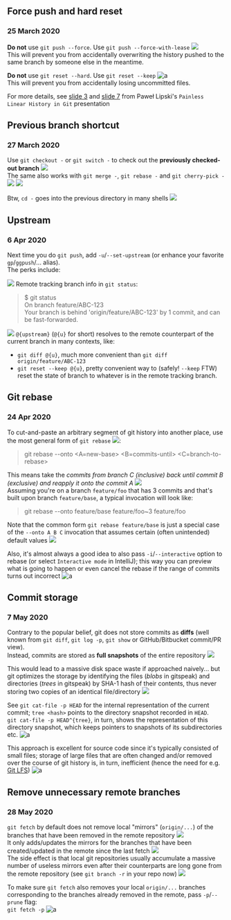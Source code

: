 ## Force push and hard reset
### 25 March 2020

**Do not** use `git push --force`. Use `git push --force-with-lease` ![](muscle) <br/>
This will prevent you from accidentally overwriting the history pushed to the same branch by someone else in the meantime.

**Do not** use `git reset --hard`. Use `git reset --keep` ![a](hard-hat-parrot) <br/>
This will prevent you from accidentally losing uncommitted files.

For more details, see [slide 3](http://slides.com/plipski/git-linear-history#/3) and [slide 7](http://slides.com/plipski/git-linear-history#/7)
from Paweł Lipski's `Painless Linear History in Git` presentation


## Previous branch shortcut
### 27 March 2020

Use `git checkout -` or `git switch -` to check out the **previously checked-out branch** ![](leftwards_arrow_with_hook) <br/>
The same also works with `git merge -`, `git rebase -` and `git cherry-pick -` ![](cherries) ![](pick)

Btw, `cd -` goes into the previous directory in many shells ![](bash)


## Upstream
### 6 Apr 2020

Next time you do `git push`, add `-u`/`--set-upstream` (or enhance your favorite `gp`/`ggpush`/... alias).<br/>
The perks include:

![](one)  Remote tracking branch info in `git status`:

> $ git status<br/>
> On branch feature/ABC-123<br/>
> Your branch is behind 'origin/feature/ABC-123' by 1 commit, and can be fast-forwarded.

![](two)  `@{upstream}` (`@{u}` for short) resolves to the remote counterpart of the current branch in many contexts, like:
* `git diff @{u}`, much more convenient than `git diff origin/feature/ABC-123`
* `git reset --keep @{u}`, pretty convenient way to (safely! `--keep` FTW) reset the state of branch to whatever is in the remote tracking branch.


## Git rebase
### 24 Apr 2020

To cut-and-paste an arbitrary segment of git history into
another place, use the most general form of `git rebase` ![](scissors):

> git rebase --onto <A=new-base> <B=commits-until> <C=branch-to-rebase>

This means take the _commits from branch C (inclusive) back until
commit B (exclusive) and reapply it onto  the commit A_ ![](machete) <br/>
Assuming you're on a branch `feature/foo` that has 3 commits
and that's built upon branch `feature/base`, a typical
invocation will look like:

> git rebase --onto feature/base feature/foo~3 feature/foo

Note that the common form `git rebase feature/base`
is just a special case of the `--onto A B C`
invocation that assumes certain (often unintended)
default values ![](fuggg)

Also, it's almost always a good idea to also
pass `-i`/`--interactive` option to rebase (or select
`Interactive mode` in IntelliJ); this way you can
preview what is going to happen or even cancel
the rebase if the range of commits turns out
incorrect ![a](worg-brom-gome)


## Commit storage
### 7 May 2020

Contrary to the popular belief, git does not store
commits as **diffs** (well known from `git diff`,
`git log -p`, `git show` or GitHub/Bitbucket commit/PR view). <br/>
Instead, commits are stored as **full snapshots**
of the entire repository ![](camera_with_flash)

This would lead to a massive disk space waste if
approached naively... but git optimizes the storage
by identifying the files (_blobs_ in gitspeak) and
directories (_trees_ in gitspeak) by SHA-1 hash of
their contents, thus never storing two copies of
an identical file/directory ![](hash)

See `git cat-file -p HEAD` for the internal representation
of the current commit; `tree <hash>` points to the
directory snapshot recorded in `HEAD`. <br/>
`git cat-file -p HEAD^{tree}`, in turn, shows the
representation of this directory snapshot, which
keeps pointers to snapshots of its subdirectories etc. ![a](nyan-cat)

This approach is excellent for source code since it's
typically consisted of small files; storage of large
files that are often changed and/or removed over the
course of git history is, in turn, inefficient (hence
the need for e.g. [Git LFS](https://git-lfs.github.com/)) ![a](github-parrot)


## Remove unnecessary remote branches
### 28 May 2020

`git fetch` by default does not remove
local "mirrors" (`origin/...`) of the
branches that have been removed in the
remote repository ![](wastebasket) <br/>
It only adds/updates the mirrors for the
branches that have been created/updated
in the remote since the last fetch ![](arrow_down) <br/>
The side effect is that local git repositories
usually accumulate a massive number of useless
mirrors even after their counterparts are long
gone from the remote repository
(see `git branch -r` in your repo now) ![](fuggg)

To make sure `git fetch` also removes your local
`origin/...` branches corresponding to the branches
already removed in the remote, pass `-p`/`--prune` flag: <br/>
`git fetch -p` ![a](rhytmical-parrot)
